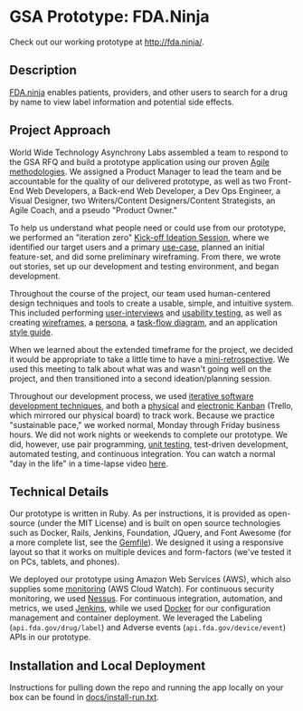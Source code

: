 GSA Prototype: FDA.Ninja
========================

Check out our working prototype at http://fda.ninja/.

## Description

[FDA.ninja](http://fda.ninja/) enables patients, providers, and other users to search for a drug by name to view label information and potential side effects. 

## Project Approach

World Wide Technology Asynchrony Labs assembled a team to respond to the GSA RFQ and build a prototype application using our proven [Agile methodologies](https://github.com/dwafler/gsa_2015/blob/master/docs/agile-practices.md). We assigned a Product Manager to lead the team and be accountable for the quality of our delivered prototype, as well as two Front-End Web Developers, a Back-end Web Developer, a Dev Ops Engineer, a Visual Designer, two Writers/Content Designers/Content Strategists, an Agile Coach, and a pseudo "Product Owner." 

To help us understand what people need or could use from our prototype, we performed an "iteration zero" [Kick-off Ideation Session](https://github.com/dwafler/gsa_2015/tree/master/docs/pictures/kick-off-ideation-session), where we identified our target users and a primary [use-case](https://github.com/dwafler/gsa_2015/tree/master/docs/ux/use-case.md), planned an initial feature-set, and did some preliminary wireframing. From there, we wrote out stories, set up our development and testing environment, and began development. 

Throughout the course of the project, our team used human-centered design techniques and tools to create a usable, simple, and intuitive system. This included performing [user-interviews](https://github.com/dwafler/gsa_2015/blob/master/docs/ux/user-research.md) and [usability testing](https://github.com/dwafler/gsa_2015/tree/master/docs/ux/usability-testing), as well as creating [wireframes](https://github.com/dwafler/gsa_2015/tree/master/docs/ux/wireframes), a [persona](https://github.com/dwafler/gsa_2015/blob/master/docs/ux/persona.pdf), a [task-flow diagram](https://github.com/dwafler/gsa_2015/blob/master/docs/ux/task-flow.pdf), and an application [style guide](https://github.com/dwafler/gsa_2015/blob/master/docs/ux/style-guide.png).

When we learned about the extended timeframe for the project, we decided it would be appropriate to take a little time to have a [mini-retrospective](https://github.com/dwafler/gsa_2015/blob/master/docs/retrospective.md). We used this meeting to talk about what was and wasn't going well on the project, and then transitioned into a second ideation/planning session.

Throughout our development process, we used [iterative software development techniques](https://github.com/dwafler/gsa_2015/blob/master/docs/iteration-example.md), and both a [physical](https://github.com/dwafler/gsa_2015/tree/master/docs/pictures/kanban-physical) and [electronic Kanban](https://github.com/dwafler/gsa_2015/tree/master/docs/pictures/kanban-trello) (Trello, which mirrored our physical board) to track work. Because we practice "sustainable pace," we worked normal, Monday through Friday business hours. We did not work nights or weekends to complete our prototype. We did, however, use pair programming, [unit testing](https://github.com/dwafler/gsa_2015/tree/master/spec), test-driven development, automated testing, and continuous integration. You can watch a normal "day in the life" in a time-lapse video [here](https://github.com/dwafler/gsa_2015/tree/master/docs/gsa-team-day-in-the-life-day-5.mp4).

## Technical Details

Our prototype is written in Ruby. As per instructions, it is provided as open-source (under the MIT License) and is built on open source technologies such as Docker, Rails, Jenkins, Foundation, JQuery, and Font Awesome (for a more complete list, see the [Gemfile](https://github.com/dwafler/gsa_2015/blob/master/Gemfile)). We designed it using a responsive layout so that it works on multiple devices and form-factors (we've tested it on PCs, tablets, and phones). 

We deployed our prototype using Amazon Web Services (AWS), which also supplies some [monitoring](https://github.com/dwafler/gsa_2015/blob/master/docs/monitoring/status-check-alarm-example.txt) (AWS Cloud Watch). For continuous security monitoring, we used [Nessus](https://github.com/dwafler/gsa_2015/blob/master/docs/monitoring/nessus-continuous-monitoring.md). For continuous integration, automation, and metrics, we used [Jenkins](https://github.com/dwafler/gsa_2015/tree/master/docs/jenkins), while we used [Docker](https://registry.hub.docker.com/u/jasonmayer/drug1/) for our configuration management and container deployment. We leveraged the Labeling (`api.fda.gov/drug/label`) and Adverse events (`api.fda.gov/device/event`) APIs in our prototype.

## Installation and Local Deployment

Instructions for pulling down the repo and running the app locally on your box can be found in [docs/install-run.txt](https://github.com/dwafler/gsa_2015/blob/master/docs/install-run.txt).





